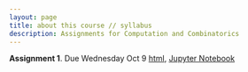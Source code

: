 ```yaml
---
layout: page
title: about this course // syllabus
description: Assignments for Computation and Combinatorics
---
```


**Assignment 1**.  Due Wednesday Oct 9 [html](hw1.html), [Jupyter Notebook](hw1.ipynb)


